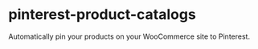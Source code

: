 # pinterest-product-catalogs
Automatically pin your products on your WooCommerce site to Pinterest.
